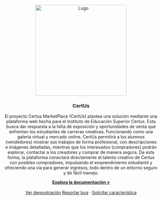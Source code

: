 <!-- INICIO DE LA DOCUMENTACIÓN DEL PROYECTO -->
<div align="center">
  <a href="https://github.com/CertusMarketplace">
    <img src="https://i.imgur.com/ANyBQou.png" alt="Logo" width="300" height="300">
  </a>

  <h3 align="center">CertUs</h3>
  
  <p align="center">
      El proyecto Certus MarketPlace (CertUs) plantea una solución 
      mediante una plataforma web hecha para el 
      Instituto de Educación Superior Certus. Esta busca dar respuesta a la falta de exposición 
      y oportunidades de venta que enfrentan los estudiantes de carreras creativas. 
      Funcionando como una galería virtual y mercado online, CertUs permitirá a los 
      alumnos (vendedores) mostrar sus trabajos de forma profesional, con descripciones 
      e imágenes detalladas, mientras que los interesados (compradores) podrán explorar, 
      contactar a los creadores y comprar de manera segura. De esta forma, la plataforma 
      conectará directamente el talento creativo de Certus con posibles compradores, 
      impulsando el emprendimiento estudiantil y ofreciendo una vía para generar ingresos,
      todo dentro de un entorno seguro y de fácil manejo.
  </p>
    <a href=""><strong>Explora la documentación »</strong></a>
  <br />
  <br />
  <a href="">Ver demostración</a>
  <a href="">Reportar bug</a>
    ·
  <a href="">Solicitar característica</a>
</div>

